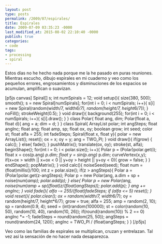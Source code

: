```yaml
---
layout: post
type: posts
permalink: /2009/07/espirales/
title: Espirales
date: 2009-07-09 03:35:23 -0000
last_modified_at: 2015-08-02 22:10:40 -0000
publish: true
categories:
- code
tags:
- processing
- spiral
---
```

Estos días no he hecho nada porque me la he pasado en puras reuniones. Mientras escucho, dibujo espirales en mi cuaderno y veo como los pequeños errores, engrosamientos y disminuciones de los espacios se acumulan, amplifican o suavizan.

[p5js canvas] Spiral[] s; int numSpirals = 12; void setup(){ size(380, 500); smooth(); s = new Spiral[numSpirals]; for(int i = 0; i < numSpirals; i++){ s[i] = new Spiral(random(width/7, width*6/7), random(height/7, height*6/7)); } noFill(); strokeWeight(0.5); } void draw(){ background(255); for(int i = 0; i < numSpirals; i++){ s[i].draw(); } } class Polar{ float ang, dim; Polar(float a, float d){ ang = a; dim = d; } } class Spiral{ ArrayList polar; int angSteps; float angInc; float ang; float amp, sp; float ox, oy; boolean grow; int seed; color st; float alfa = 255; int fadeSteps; Spiral(float x, float y){ polar = new ArrayList(); reset(); ox = x; oy = y; ang = TWO_PI; } void draw(){ if(grow) { calc(); } else{ fade(); } pushMatrix(); translate(ox, oy); stroke(st, alfa); beginShape(); for(int i = 0; i < polar.size(); i++){ Polar p = (Polar)polar.get(i); float x = cos(p.ang) *p.dim; float y = sin(p.ang)* p.dim; curveVertex(x,y); if(x+ox > width || x+ox < 0 || y+oy > height || y+oy < 0){ grow = false; } } endShape(); popMatrix(); } void calc(){ noiseSeed(seed); float num = (float)millis()/100; int z = polar.size(); if(z > angSteps){ Polar a = (Polar)polar.get(z-angSteps); Polar p = new Polar(ang, a.dim + sp + noise(num)*amp); polar.add(p); } else{ Polar p = new Polar(ang, noise(num)*amp + sp*((float)z/(float)angSteps)); polar.add(p); } ang += angInc; } void fade(){ alfa -= 255/(float)fadeSteps; if (alfa <= 5) reset(); } void reset(){ polar.clear(); ox = random(width/7, width*6/7); oy = random(height/7, height*6/7); grow = true; alfa = 255; amp = random(2, 10); sp = random(0.9, 4); seed = (int)random(100000); st = color(random(10, 50), random(10, 40), random(10, 26)); if(round(random(10)) % 2 == 0) angInc *= -1; fadeSteps = round(random(25, 50)); angSteps = round(random(24, 120)); angInc = TWO_PI / (float)angSteps; } } [/p5js]

Veo como las familias de espirales se multiplican, cruzan y entrelazan. Tal vez así la sensación de no hacer nada desaparezca.
